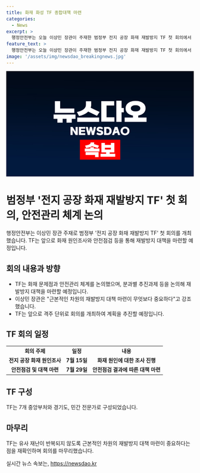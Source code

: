 ```yaml
---
title: 화재 화성 TF 종합대책 마련
categories:
  - News
excerpt: >
  행정안전부는 오늘 이상민 장관이 주재한 범정부 전지 공장 화재 재발방지 TF 첫 회의에서 화재 문제점과 안전관리 체계를 논의했습니다. TF는 앞으로 격주 단위로 회의를 진행해 화재 원인조사와 안전점검 등을 통해 재발방지 대책을 마련할 예정이며, 이상민 장관은 근본적인 차원의 재발방지 대책 마련이 중요하다고 강조했습니다. TF는 7개 중앙부처, 경기도, 민간 전문가로 구성되어 있습니다.
feature_text: >
  행정안전부는 오늘 이상민 장관이 주재한 범정부 전지 공장 화재 재발방지 TF 첫 회의에서 화재 문제점과 안전관리 체계를 논의했습니다. TF는 앞으로 격주 단위로 회의를 진행해 화재 원인조사와 안전점검 등을 통해 재발방지 대책을 마련할 예정이며, 이상민 장관은 근본적인 차원의 재발방지 대책 마련이 중요하다고 강조했습니다. TF는 7개 중앙부처, 경기도, 민간 전문가로 구성되어 있습니다.
image: '/assets/img/newsdao_breakingnews.jpg'
---
```


<p><img src="/assets/img/newsdao_breakingnews.jpg" alt="ranknews 속보" /></p>

<h1>범정부 '전지 공장 화재 재발방지 TF' 첫 회의, 안전관리 체계 논의</h1>

<p data-ke-size="size16">행정안전부는 이상민 장관 주재로 범정부 '전지 공장 화재 재발방지 TF' 첫 회의를 개최했습니다. TF는 앞으로 화재 원인조사와 안전점검 등을 통해 재발방지 대책을 마련할 예정입니다.</p>

<h2 data-ke-size="size26">회의 내용과 방향</h2>

<ul>
  <li>TF는 화재 문제점과 안전관리 체계를 논의했으며, 분과별 추진과제 등을 논의해 재발방지 대책을 마련할 예정입니다.</li>
  <li>이상민 장관은 "근본적인 차원의 재발방지 대책 마련이 무엇보다 중요하다"고 강조했습니다.</li>
  <li>TF는 앞으로 격주 단위로 회의를 개최하여 계획을 추진할 예정입니다.</li>
</ul>

<h2 data-ke-size="size26">TF 회의 일정</h2>

<table>
  <tr>
    <td style="text-align: center; height: 17px;"><b>회의 주제</b></td>
    <td style="text-align: center; height: 17px;"><b>일정</b></td>
    <td style="text-align: center; height: 17px;"><b>내용</b></td>
  </tr>
  <tr>
    <td style="text-align: center; height: 17px;"><b>전지 공장 화재 원인조사</b></td>
    <td style="text-align: center; height: 17px;"><b>7월 15일</b></td>
    <td style="text-align: center; height: 17px;"><b>화재 원인에 대한 조사 진행</b></td>
  </tr>
  <tr>
    <td style="text-align: center; height: 17px;"><b>안전점검 및 대책 마련</b></td>
    <td style="text-align: center; height: 17px;"><b>7월 29일</b></td>
    <td style="text-align: center; height: 17px;"><b>안전점검 결과에 따른 대책 마련</b></td>
  </tr>
</table>

<h2 data-ke-size="size26">TF 구성</h2>

<p data-ke-size="size16">TF는 7개 중앙부처와 경기도, 민간 전문가로 구성되었습니다.</p>

<h2 data-ke-size="size26">마무리</h2>

<p data-ke-size="size16">TF는 유사 재난이 반복되지 않도록 근본적인 차원의 재발방지 대책 마련이 중요하다는 점을 재확인하며 회의를 마무리했습니다.</p>
실시간 뉴스 속보는, <a href="https://newsdao.kr" rel="dofollow">https://newsdao.kr</a>


